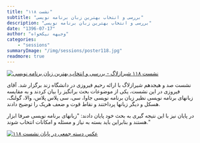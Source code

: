 ```yaml
---
title: "نشست ۱۱۸"
subtitle: "بررسی و انتخاب بهترین زبان برنامه نویسی"
description: "بررسی و انتخاب بهترین زبان برنامه نویسی"
date: "1396-07-17"
author: "وجیهه نیکخواه"
categories:
    - "sessions"
summaryImage: "/img/sessions/poster118.jpg"
readmore: true
---
```

[![نشست ۱۱۸ شیرازلاگ - بررسی و انتخاب بهترین زبان برنامه نویسی](/img/sessions/poster118.jpg)](/img/sessions/poster118.jpg)

نشست صد و هیجدهم شیرازلاگ با ارائه رحیم فیروزی در دانشگاه زند برگزار شد. آقای فیروزی در این نشست، یکی از موضوعات بحث برانگیز را بیان کردند و به مقایسه زبانهای برنامه نویسی نظیر زبان برنامه نویسی جاوا، سی، سی پلاس پلاس، والا، گولنگ، هسکل و دیگر زبانها پرداختند و نقاط قوت و ضعف هریک را توضیح دادند.

در پایان نیز با این نتیجه گیری به بحث خود پایان دادند: "زبانهای برنامه نویسی صرفا ابزار هستند و بنابراین باید بسته به نیاز و مسئله و امکانات انتخاب شوند."


[![عکس دسته جمعی در پایان نشست ۱۱۸](/img/IMGsession118_1.jpg)](/img/IMGsession118_1.jpg)
